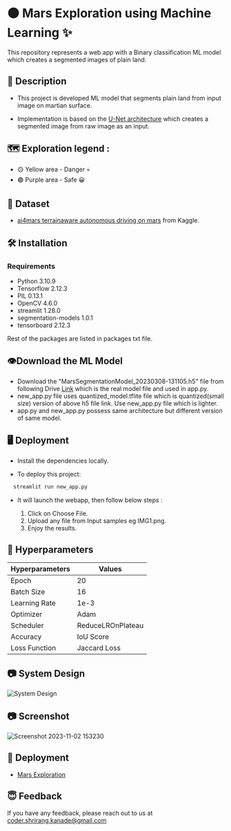 
# 🟠 Mars Exploration using Machine Learning ✨

This repository represents a web app with a Binary classification ML model which creates a segmented images of plain land.





## 📄 Description
* This project is developed ML model that segments plain land from input image on martian surface.

* Implementation is based on the [U-Net architecture](https://lmb.informatik.uni-freiburg.de/people/ronneber/u-net/u-net-architecture.png) which creates a segmented image from raw image as an input.

## 🗺️ Exploration legend : 
* 🟡 Yellow area - Danger 💀
* 🟣 Purple area - Safe 😀
## 📁 Dataset 

* [ ai4mars terrainaware autonomous driving on mars](https://www.kaggle.com/datasets/yash92328/ai4mars-terrainaware-autonomous-driving-on-mars) from Kaggle.


## 🛠 Installation

### Requirements
- Python                    3.10.9 
- Tensorflow                   2.12.3
- PIL               0.13.1 
- OpenCV 4.6.0  
- streamlit                    1.28.0 
- segmentation-models   1.0.1
- tensorboard  2.12.3

Rest of the packages are listed in packages txt file.
## 👁Download the ML Model 
- Download the "MarsSegmentationModel_20230308-131105.h5" file from following Drive [Link](https://drive.google.com/file/d/1j1dx9Rt3uuKMQNy4CobIwzwUZVnKevQk/view?usp=sharing) which is the real model file and used in app.py.
- new_app.py file uses quantized_model.tflite file which is quantized(small size) version of above h5 file link. Use new_app.py file which is lighter.
- app.py and new_app.py possess same architecture but different version of same model.


## 🖥 Deployment
- Install the dependencies locally.

- To deploy this project:

```bash
  streamlit run new_app.py
```

- It will launch the webapp, then follow below steps :

  1. Click on Choose File.
  2. Upload any file from Input samples eg IMG1.png.
  3. Enjoy the results.


## 🧠 Hyperparameters

| Hyperparameters             | Values                                                              |
| ----------------- | ------------------------------------------------------------------ |
| Epoch  | 20  |
| Batch Size | 16|
| Learning Rate | 1e-3|
| Optimizer | Adam |
| Scheduler | ReduceLROnPlateau |
| Accuracy | IoU Score|
| Loss Function | Jaccard Loss|






## 📷 System Design
![System Design](https://github.com/ShrirangKanade/ML-for-mars-exploration/assets/110344056/473e6d68-daa8-4328-9be0-77431dd779ac)

## 📷 Screenshot
![Screenshot 2023-11-02 153230](https://github.com/ShrirangKanade/ML-for-mars-exploartion/assets/110344056/b1c70d8b-e97c-4d37-82ca-5c8a5361c07d)

## 🚀 Deployment
* [Mars Exploration](https://shrirang-ml-mars-exploration-jku5k7xjyinwthvxxzdqjj.streamlit.app/)
## 😇 Feedback

If you have any feedback, please reach out to us at coder.shrirang.kanade@gmail.com

